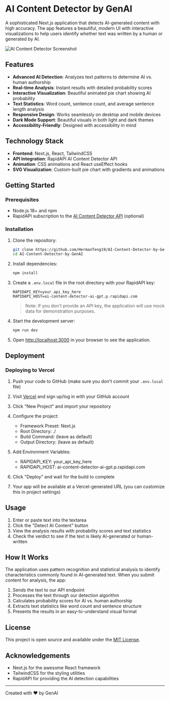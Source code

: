 # AI Content Detector by GenAI

A sophisticated Next.js application that detects AI-generated content with high accuracy. The app features a beautiful, modern UI with interactive visualizations to help users identify whether text was written by a human or generated by AI.

![AI Content Detector Screenshot](https://i.imgur.com/placeholder-replace-with-real-screenshot.png)

## Features

- **Advanced AI Detection**: Analyzes text patterns to determine AI vs. human authorship
- **Real-time Analysis**: Instant results with detailed probability scores
- **Interactive Visualization**: Beautiful animated pie chart showing AI probability
- **Text Statistics**: Word count, sentence count, and average sentence length analysis
- **Responsive Design**: Works seamlessly on desktop and mobile devices
- **Dark Mode Support**: Beautiful visuals in both light and dark themes
- **Accessibility-Friendly**: Designed with accessibility in mind

## Technology Stack

- **Frontend**: Next.js, React, TailwindCSS
- **API Integration**: RapidAPI AI Content Detector API
- **Animation**: CSS animations and React useEffect hooks
- **SVG Visualization**: Custom-built pie chart with gradients and animations

## Getting Started

### Prerequisites

- Node.js 18+ and npm
- RapidAPI subscription to the [AI Content Detector API](https://rapidapi.com/ai-content-detector-ai-content-detector-default/api/ai-content-detector-ai-gpt) (optional)

### Installation

1. Clone the repository:
   ```bash
   git clone https://github.com/HermanTeng19/AI-Content-Detector-by-GenAI.git
   cd AI-Content-Detector-by-GenAI
   ```

2. Install dependencies:
   ```bash
   npm install
   ```

3. Create a `.env.local` file in the root directory with your RapidAPI key:
   ```
   RAPIDAPI_KEY=your_api_key_here
   RAPIDAPI_HOST=ai-content-detector-ai-gpt.p.rapidapi.com
   ```

   > Note: If you don't provide an API key, the application will use mock data for demonstration purposes.

4. Start the development server:
   ```bash
   npm run dev
   ```

5. Open [http://localhost:3000](http://localhost:3000) in your browser to see the application.

## Deployment

### Deploying to Vercel

1. Push your code to GitHub (make sure you don't commit your `.env.local` file)

2. Visit [Vercel](https://vercel.com) and sign up/log in with your GitHub account

3. Click "New Project" and import your repository

4. Configure the project:
   - Framework Preset: Next.js
   - Root Directory: ./
   - Build Command: (leave as default)
   - Output Directory: (leave as default)

5. Add Environment Variables:
   - RAPIDAPI_KEY: your_api_key_here
   - RAPIDAPI_HOST: ai-content-detector-ai-gpt.p.rapidapi.com

6. Click "Deploy" and wait for the build to complete

7. Your app will be available at a Vercel-generated URL (you can customize this in project settings)

## Usage

1. Enter or paste text into the textarea
2. Click the "Detect AI Content" button
3. View the analysis results with probability scores and text statistics
4. Check the verdict to see if the text is likely AI-generated or human-written

## How It Works

The application uses pattern recognition and statistical analysis to identify characteristics commonly found in AI-generated text. When you submit content for analysis, the app:

1. Sends the text to our API endpoint
2. Processes the text through our detection algorithm
3. Calculates probability scores for AI vs. human authorship
4. Extracts text statistics like word count and sentence structure
5. Presents the results in an easy-to-understand visual format

## License

This project is open source and available under the [MIT License](LICENSE).

## Acknowledgements

- Next.js for the awesome React framework
- TailwindCSS for the styling utilities
- RapidAPI for providing the AI detection capabilities

---

Created with ❤️ by GenAI
